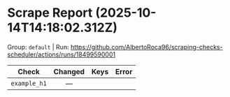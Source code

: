 # Scrape Report (2025-10-14T14:18:02.312Z)

Group: `default`  |  Run: https://github.com/AlbertoRoca96/scraping-checks-scheduler/actions/runs/18499590001

| Check | Changed | Keys | Error |
|---|:---:|:--|:--|
| `example_h1` | — |  |  |
